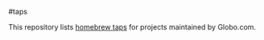 #taps

This repository lists [homebrew
taps](https://github.com/mxcl/homebrew/wiki/Homebrew-0.9) for projects
maintained by Globo.com.
